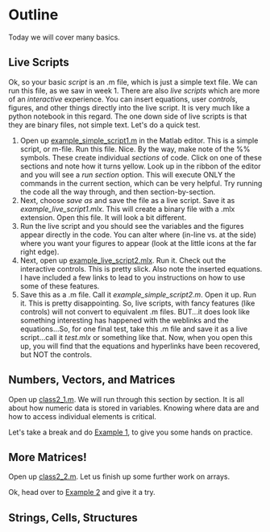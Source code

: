 # Outline
Today we will cover many basics.

## Live Scripts
Ok, so your basic *script* is an .m file, which is just a simple text file. We can run this file, as we saw in week 1. There are also *live scripts* which are more of an *interactive* experience. You can insert equations, user *controls*, figures, and other things directly into the live script. It is very much like a python notebook in this regard. The one down side of live scripts is that they are binary files, not simple text. Let's do a quick test.

1. Open up [example_simple_script1.m](example_simple_script1.m) in the Matlab editor. This is a simple script, or m-file. Run this file. Nice. By the way, make note of the %% symbols. These create individual *sections* of code. Click on one of these sections and note how it turns yellow. Look up in the ribbon of the editor and you will see a *run section* option. This will execute ONLY the commands in the current section, which can be very helpful. Try running the code all the way through, and then section-by-section.
2. Next, choose *save as* and save the file as a live script. Save it as *example_live_script1.mlx*. This will create a binary file with a .mlx extension. Open this file. It will look a bit different.
3. Run the live script and you should see the variables and the figures appear directly in the code. You can alter where (in-line vs. at the side) where you want your figures to appear (look at the little icons at the far right edge).
4. Next, open up [example_live_script2.mlx](example_live_script2.mlx). Run it. Check out the interactive controls. This is pretty slick. Also note the inserted equations. I have included a few links to lead to you instructions on how to use some of these features.
5. Save this as a .m file. Call it *example_simple_script2.m*. Open it up. Run it. This is pretty disappointing. So, live scripts, with fancy features (like controls) will not convert to equivalent .m files. BUT...it does look like something interesting has happened with the weblinks and the equations...So, for one final test, take this .m file and save it as a live script...call it *test.mlx* or something like that. Now, when you open this up, you will find that the equations and hyperlinks have been recovered, but NOT the controls. 

## Numbers, Vectors, and Matrices
Open up [class2_1.m](class2_1.m). We will run through this section by section. It is all about how numeric data is stored in variables. Knowing where data are and how to access individual elements is critical.

Let's take a break and do [Example 1](student_example1.md), to give you some hands on practice.

## More Matrices!
Open up [class2_2.m](class2_2.m). Let us finish up some further work on arrays.

Ok, head over to [Example 2](student_example2.md) and give it a try.

## Strings, Cells, Structures
